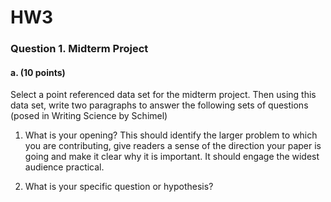 # HW3

### Question 1. Midterm Project

#### a. (10 points)

Select a point referenced data set for the midterm project. Then using this data set, write two paragraphs to answer the following sets of questions (posed in Writing Science by Schimel)

1. What is your opening? This should identify the larger problem to which you are contributing, give readers a sense of the direction your paper is going and make it clear why it is important. It should engage the widest audience practical.

2. What is your specific question or hypothesis?
